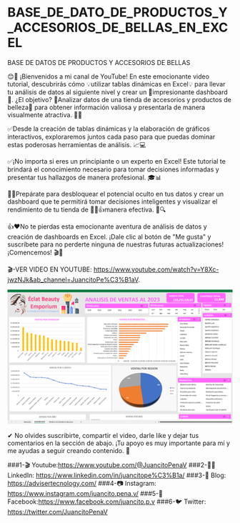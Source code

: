 # BASE_DE_DATO_DE_PRODUCTOS_Y_ACCESORIOS_DE_BELLAS_EN_EXCEL
BASE DE DATOS DE PRODUCTOS Y ACCESORIOS DE BELLAS

😊🎉 ¡Bienvenidos a mi canal de YouTube! En este emocionante video tutorial, descubrirás cómo 💡utilizar tablas dinámicas en Excel💡 para llevar tu análisis de datos al siguiente nivel y crear un 🚀impresionante dashboard🚀. ¿El objetivo? 💄Analizar datos de una tienda de accesorios y productos de belleza💄 para obtener información valiosa y presentarla de manera visualmente atractiva. 💼👠

✅Desde  la creación de tablas dinámicas y la elaboración de gráficos interactivos, exploraremos juntos cada paso para que puedas dominar estas poderosas herramientas de análisis. 📈💻

✅¡No importa si eres un principiante o un experto en Excel! Este tutorial te brindará el conocimiento necesario para tomar decisiones informadas y presentar tus hallazgos de manera profesional. 🎓📊

👨‍🎓Prepárate para desbloquear el potencial oculto en tus datos y crear un dashboard que te permitirá tomar decisiones inteligentes y visualizar el rendimiento de tu tienda de 👨‍🎓👍manera efectiva. 💪🔍

👍❤No te pierdas esta emocionante aventura de análisis de datos y creación de dashboards en Excel. ¡Dale clic al botón de "Me gusta" y suscríbete para no perderte ninguna de nuestras futuras actualizaciones! ¡Comencemos! 🎬🚀

🎬-VER VIDEO EN YOUTUBE: https://www.youtube.com/watch?v=Y8Xc-jwzNJk&ab_channel=JuancitoPe%C3%B1aV.

![DASHBOARD](DASHBOARD.png)

✔  No olvides suscribirte, compartir el video, darle like y dejar tus comentarios en la sección de abajo. ¡Tu apoyo es muy importante para mí  y me ayudas a seguir creando contenido. 💚

###1-🎬 Youtube:https://www.youtube.com/@JuancitoPenaV 
###2-👨‍💼 LinkedIn: https://www.linkedin.com/in/juancitope%C3%B1a/
###3-📰 Blog: https://advisertecnology.com/
###4-📷 Instagram: https://www.instagram.com/juancito.pena.v/
###5-📑 Facebook:https://www.facebook.com/juancito.p.v
###6-🐦 Twitter: https://twitter.com/JuancitoPenaV
